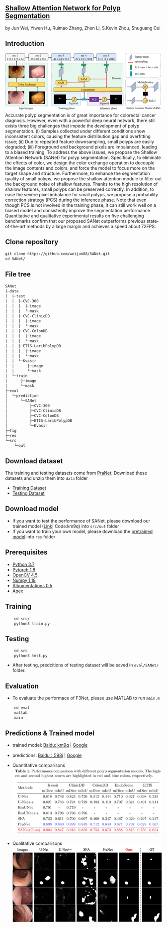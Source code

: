 ## [Shallow Attention Network for Polyp Segmentation]()
by Jun Wei, Yiwen Hu, Ruimao Zhang, Zhen Li, S.Kevin Zhou, Shuguang Cui

## Introduction
![framework](./fig/framework.png)Accurate polyp segmentation is of great importance for colorectal cancer diagnosis. However, even with a powerful deep neural network, there still exists three big challenges that impede the development of polyp segmentation. (i) Samples collected under different conditions show inconsistent colors, causing the feature distribution gap and overfitting issue; (ii) Due to repeated feature downsampling, small polyps are easily degraded; (iii) Foreground and background pixels are imbalanced, leading to a biased training. To address the above issues, we propose the Shallow Attention Network (SANet) for polyp segmentation. Specifically, to eliminate the effects of color, we design the color exchange operation to decouple the image contents and colors, and force the model to focus more on the target shape and structure. Furthermore, to enhance the segmentation quality of small polyps, we propose the shallow attention module to filter out the background noise of shallow features. Thanks to the high resolution of shallow features, small polyps can be preserved correctly. In addition, to ease the severe pixel imbalance for small polyps, we propose a probability correction strategy (PCS) during the inference phase. Note that even though PCS is not involved in the training phase, it can still work well on a biased model and consistently improve the segmentation performance. Quantitative and qualitative experimental results on five challenging benchmarks confirm that our proposed SANet outperforms previous state-of-the-art methods by a large margin and achieves a speed about 72FPS.

## Clone repository

```shell
git clone https://github.com/weijun88/SANet.git
cd SANet/
```

## File tree
```
SANet                           
├─data                          
│  ├─test                       
│  │  ├─CVC-300                 
│  │  │  ├─image
│  │  │  └─mask
│  │  ├─CVC-ClinicDB
│  │  │  ├─image
│  │  │  └─mask
│  │  ├─CVC-ColonDB
│  │  │  ├─image
│  │  │  └─mask
│  │  ├─ETIS-LaribPolypDB
│  │  │  ├─image
│  │  │  └─mask
│  │  └─Kvasir
│  │      ├─image
│  │      └─mask
│  └─train
│      ├─image
│      └─mask
├─eval
│  └─prediction
│      └─SANet
│          ├─CVC-300
│          ├─CVC-ClinicDB
│          ├─CVC-ColonDB
│          ├─ETIS-LaribPolypDB
│          └─Kvasir
├─fig
├─res
└─src
    └─out
```

## Download dataset

The training and testing datasets come from [PraNet](https://github.com/DengPingFan/PraNet). Download these datasets and unzip them into `data` folder

- [Training Dataset](https://drive.google.com/file/d/1lODorfB33jbd-im-qrtUgWnZXxB94F55/view?usp=sharing)
- [Testing Dataset](https://drive.google.com/file/d/1o8OfBvYE6K-EpDyvzsmMPndnUMwb540R/view?usp=sharing)

## Download model

- If you want to test the performance of SANet, please download our trained model ([Link](https://pan.baidu.com/s/10FLaRoTsZq8ESmnS6I-TVQ)| Code:km9q) into `src/out` folder
- If you want to train your own model, please download the [pretrained model](https://drive.google.com/file/d/1_1N-cx1UpRQo7Ybsjno1PAg4KE1T9e5J/view?usp=sharing) into `res` folder

## Prerequisites

- [Python 3.7](https://www.python.org/)
- [Pytorch 1.8](http://pytorch.org/)
- [OpenCV 4.5](https://opencv.org/)
- [Numpy 1.18](https://numpy.org/)
- [Albumentations 0.5](https://github.com/albumentations-team/albumentations)
- [Apex](https://github.com/NVIDIA/apex)


## Training

```shell
    cd src/
    python3 train.py
```

## Testing

```shell
    cd src
    python3 test.py
```
- After testing, predcitions of testing dataset will be saved in `eval/SANet/` folder.

## Evaluation
- To evaluate the performace of F3Net, please use MATLAB to run `main.m`
```shell
    cd eval
    matlab
    main
```

## Predictions & Trained model
- trained model: [Baidu: km9q](https://pan.baidu.com/s/10FLaRoTsZq8ESmnS6I-TVQ) | [Google](https://drive.google.com/file/d/1x6zE73weJ6I_4Vquwe4bt0zf_gahNo0n/view?usp=sharing)
- predictions: [Baidu：598i](https://pan.baidu.com/s/1u6EdWxn9WHy0drEK3LBUwA) | [Google](https://drive.google.com/file/d/1hIJzzKA5aQEyLIRid5PJU9_JZZ4nGkGQ/view?usp=sharing)

- Quantitative comparisons 
![performace](./fig/performance.png)

- Qualitative comparisons 
![sample](./fig/visualization.png)

<!-- ## Citation
- If you find this work is helpful, please cite our paper
```
``` -->
